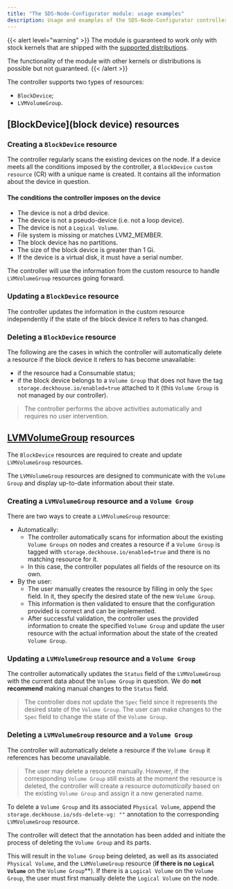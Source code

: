 ```yaml
---
title: "The SDS-Node-Configurator module: usage examples"
description: Usage and examples of the SDS-Node-Configurator controller operation.
---
```


{{< alert level="warning" >}}
The module is guaranteed to work only with stock kernels that are shipped with the [supported distributions](https://deckhouse.io/documentation/v1/supported_versions.html#linux).

The functionality of the module with other kernels or distributions is possible but not guaranteed.
{{< /alert >}}


The controller supports two types of resources:
* `BlockDevice`;
* `LVMVolumeGroup`.

## [BlockDevice](block device) resources

### Creating a `BlockDevice` resource

The controller regularly scans the existing devices on the node. If a device meets all the conditions 
imposed by the controller, a `BlockDevice` `custom resource` (CR) with a unique name is created. 
It contains all the information about the device in question.

#### The conditions the controller imposes on the device

* The device is not a drbd device.
* The device is not a pseudo-device (i.e. not a loop device).
* The device is not a `Logical Volume`.
* File system is missing or matches LVM2_MEMBER.
* The block device has no partitions.
* The size of the block device is greater than 1 Gi.
* If the device is a virtual disk, it must have a serial number.

The controller will use the information from the custom resource to handle `LVMVolumeGroup` resources going forward.

### Updating a `BlockDevice` resource

The controller updates the information in the custom resource independently if the state of the block device it refers to has changed.

### Deleting a `BlockDevice` resource

The following are the cases in which the controller will automatically delete a resource if the block device it refers to has become unavailable:
* if the resource had a Consumable status;
* if the block device belongs to a `Volume Group` that does not have the tag `storage.deckhouse.io/enabled=true` attached to it (this `Volume Group` is not managed by our controller).


> The controller performs the above activities automatically and requires no user intervention.

## [LVMVolumeGroup](lvmVolumeGroup) resources

The `BlockDevice` resources are required to create and update `LVMVolumeGroup` resources.

The `LVMVolumeGroup` resources are designed to communicate with the `Volume Group` and display up-to-date information about their state.

### Creating a `LVMVolumeGroup` resource and a `Volume Group`

There are two ways to create a `LVMVolumeGroup` resource:
* Automatically:
  * The controller automatically scans for information about the existing `Volume Groups` on nodes and creates a resource 
  if a `Volume Group` is tagged with `storage.deckhouse.io/enabled=true` and there is no matching resource for it.
  * In this case, the controller populates all fields of the resource on its own.
* By the user:
  * The user manually creates the resource by filling in only the `Spec` field. In it, they specify the desired state of the new `Volume Group`.
  * This information is then validated to ensure that the configuration provided is correct and can be implemented.
  * After successful validation, the controller uses the provided information to create the specified `Volume Group` and update the user resource with the actual information about the state of the created `Volume Group`.  

### Updating a `LVMVolumeGroup` resource and a `Volume Group`

The controller automatically updates the `Status` field of the `LVMVolumeGroup` with the current data about the `Volume Group` in question.
We do **not recommend** making manual changes to the `Status` field.

> The controller does not update the `Spec` field since it represents the desired state of the `Volume Group`. The user can make changes to the `Spec` field to change the state of the `Volume Group`.

### Deleting a `LVMVolumeGroup` resource and a `Volume Group`

The controller will automatically delete a resource if the `Volume Group` it references has become unavailable.

> The user may delete a resource manually. However, if the corresponding `Volume Group` still exists at the moment the resource is deleted, 
> the controller will create a resource *automatically* based on the existing `Volume Group` 
> and assign it a new generated name.

To delete a `Volume Group` and its associated `Physical Volume`, append the `storage.deckhouse.io/sds-delete-vg: ""` annotation to the corresponding `LVMVolumeGroup` resource.

The controller will detect that the annotation has been added and initiate the process of deleting the `Volume Group` and its parts.

This will result in the `Volume Group` being deleted, as well as its associated `Physical Volume`, and the `LVMVolumeGroup` resource (**if there is no `Logical Volume`** on the `Volume Group`**). If there is a `Logical Volume` on the `Volume Group`, the user must first manually delete the `Logical Volume` on the node.
